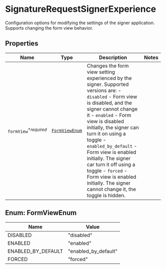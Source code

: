 

# SignatureRequestSignerExperience

Configuration options for modifying the settings of the signer application. Supports changing the form view behavior.

## Properties

| Name | Type | Description | Notes |
|------------ | ------------- | ------------- | -------------|
| `formView`<sup>*_required_</sup> | [```FormViewEnum```](#FormViewEnum) |  Changes the form view setting experienced by the signer. Supported versions are:  - `disabled` - Form view is disabled, and the signer cannot change it  - `enabled` - Form view is disabled initially, the signer can turn it on using a toggle  - `enabled_by_default` - Form view is enabled initially. The signer car turn it off using a toggle  - `forced` - Form view is enabled initially. The signer cannot change it, the toggle is hidden.  |  |



## Enum: FormViewEnum

| Name | Value |
---- | -----
| DISABLED | &quot;disabled&quot; |
| ENABLED | &quot;enabled&quot; |
| ENABLED_BY_DEFAULT | &quot;enabled_by_default&quot; |
| FORCED | &quot;forced&quot; |



